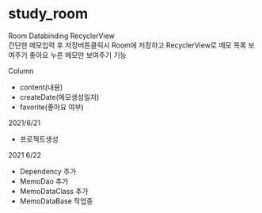 # study_room
Room  Databinding  RecyclerView     
간단한 메모입력 후 저장버튼클릭시 Room에 저장하고 RecyclerView로 메모 목록 보여주기 
좋아요 누른 메모만 보여주기 기능   

Column
 - content(내용)
 - createDate(메모생성일자)
 - favorite(좋아요 여부)


2021/6/21 
 - 프로젝트생성  

2021 6/22
 - Dependency 추가
 - MemoDao 추가
 - MemoDataClass 추가
 - MemoDataBase 작업중
  
